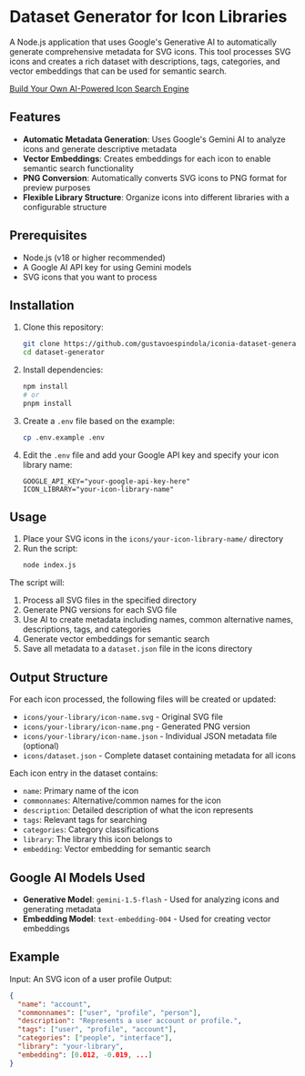 # Dataset Generator for Icon Libraries

A Node.js application that uses Google's Generative AI to automatically generate comprehensive metadata for SVG icons. This tool processes SVG icons and creates a rich dataset with descriptions, tags, categories, and vector embeddings that can be used for semantic search.

[Build Your Own AI-Powered Icon Search Engine](https://medium.com/p/a3400015324b/edit)

## Features

- **Automatic Metadata Generation**: Uses Google's Gemini AI to analyze icons and generate descriptive metadata
- **Vector Embeddings**: Creates embeddings for each icon to enable semantic search functionality
- **PNG Conversion**: Automatically converts SVG icons to PNG format for preview purposes
- **Flexible Library Structure**: Organize icons into different libraries with a configurable structure

## Prerequisites

- Node.js (v18 or higher recommended)
- A Google AI API key for using Gemini models
- SVG icons that you want to process

## Installation

1. Clone this repository:

   ```bash
   git clone https://github.com/gustavoespindola/iconia-dataset-generator.git
   cd dataset-generator
   ```

2. Install dependencies:

   ```bash
   npm install
   # or
   pnpm install
   ```

3. Create a `.env` file based on the example:

   ```bash
   cp .env.example .env
   ```

4. Edit the `.env` file and add your Google API key and specify your icon library name:
   ```
   GOOGLE_API_KEY="your-google-api-key-here"
   ICON_LIBRARY="your-icon-library-name"
   ```

## Usage

1. Place your SVG icons in the `icons/your-icon-library-name/` directory
2. Run the script:
   ```bash
   node index.js
   ```

The script will:

1. Process all SVG files in the specified directory
2. Generate PNG versions for each SVG file
3. Use AI to create metadata including names, common alternative names, descriptions, tags, and categories
4. Generate vector embeddings for semantic search
5. Save all metadata to a `dataset.json` file in the icons directory

## Output Structure

For each icon processed, the following files will be created or updated:

- `icons/your-library/icon-name.svg` - Original SVG file
- `icons/your-library/icon-name.png` - Generated PNG version
- `icons/your-library/icon-name.json` - Individual JSON metadata file (optional)
- `icons/dataset.json` - Complete dataset containing metadata for all icons

Each icon entry in the dataset contains:

- `name`: Primary name of the icon
- `commonnames`: Alternative/common names for the icon
- `description`: Detailed description of what the icon represents
- `tags`: Relevant tags for searching
- `categories`: Category classifications
- `library`: The library this icon belongs to
- `embedding`: Vector embedding for semantic search

## Google AI Models Used

- **Generative Model**: `gemini-1.5-flash` - Used for analyzing icons and generating metadata
- **Embedding Model**: `text-embedding-004` - Used for creating vector embeddings

## Example

Input: An SVG icon of a user profile
Output:

```json
{
  "name": "account",
  "commonnames": ["user", "profile", "person"],
  "description": "Represents a user account or profile.",
  "tags": ["user", "profile", "account"],
  "categories": ["people", "interface"],
  "library": "your-library",
  "embedding": [0.012, -0.019, ...]
}

```
